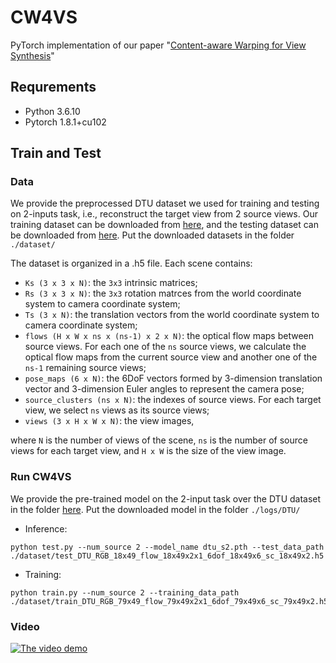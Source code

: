 # CW4VS
PyTorch implementation of our paper "[Content-aware Warping for View Synthesis](https://arxiv.org/abs/2201.09023)"

## Requrements
- Python 3.6.10
- Pytorch 1.8.1+cu102

## Train and Test
### Data
We provide the preprocessed DTU dataset we used for training and testing on 2-inputs task, i.e., reconstruct the target view from 2 source views. Our training dataset can be downloaded from [here](https://drive.google.com/file/d/1W6OJfva8RAL9fMotyZtZ-E43oPTXFdNz/view?usp=sharing), and the testing dataset can be downloaded from [here](https://drive.google.com/file/d/1kYkqZC2q18rf5kc5ff787E3M7CB-luRL/view?usp=sharing). Put the downloaded datasets in the folder `./dataset/`

The dataset is organized in a .h5 file. Each scene contains:
- `Ks (3 x 3 x N)`: the `3x3` intrinsic matrices;
- `Rs (3 x 3 x N)`: the `3x3` rotation matrces from the world coordinate system to camera coordinate system;
- `Ts (3 x N)`: the translation vectors from the world coordinate system to camera coordinate system;
- `flows (H x W x ns x (ns-1) x 2 x N)`: the optical flow maps between source views. For each one of the `ns` source views, we calculate the optical flow maps from the current source view and another one of the `ns-1` remaining source views;
- `pose_maps (6 x N)`: the 6DoF vectors formed by 3-dimension translation vector and 3-dimension Euler angles to represent the camera pose;
- `source_clusters (ns x N)`: the indexes of source views. For each target view, we select `ns` views as its source views;
- `views (3 x H x W x N)`: the view images,

where `N` is the number of views of the scene, `ns` is the number of source views for each target view, and `H x W` is the size of the view image.


### Run CW4VS
We provide the pre-trained model on the 2-input task over the DTU dataset in the folder [here](https://drive.google.com/file/d/1mU-ZR8vhdKghile2CKJ2MvcSgIej8EPo/view?usp=sharing). Put the downloaded model in the folder `./logs/DTU/`

- Inference:
```
python test.py --num_source 2 --model_name dtu_s2.pth --test_data_path ./dataset/test_DTU_RGB_18x49_flow_18x49x2x1_6dof_18x49x6_sc_18x49x2.h5
```

- Training:
```
python train.py --num_source 2 --training_data_path ./dataset/train_DTU_RGB_79x49_flow_79x49x2x1_6dof_79x49x6_sc_79x49x2.h5
```
### Video
[![The video demo](https://img.youtube.com/vi/tK2tBKYKrOU/hqdefault.jpg)](https://youtu.be/tK2tBKYKrOU)
